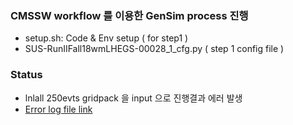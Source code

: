 ### CMSSW workflow 를 이용한 GenSim process 진행  

 - setup.sh: Code & Env setup ( for step1 ) 
 - SUS-RunIIFall18wmLHEGS-00028_1_cfg.py ( step 1 config file )
 
### Status  

 - lnlall 250evts gridpack 을 input 으로 진행결과 에러 발생
 - [Error log file link](https://github.com/ico1036/WVA_study/blob/master/Sample_Generation/GenSim/lnlall_output/step1.log)
 
 

